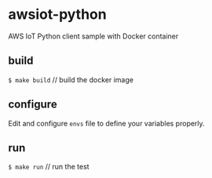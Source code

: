 # awsiot-python

AWS IoT Python client sample with Docker container



## build

`$ make build`  // build the docker image



## configure

Edit and configure `envs` file to define your variables properly.



## run

`$ make run` // run the test